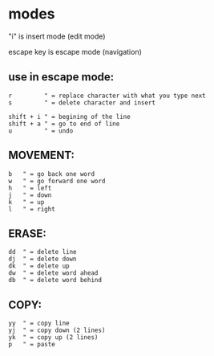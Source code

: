 # modes

"i" is insert mode (edit mode)

escape key is escape mode (navigation)


## use in escape mode:
```vim
r         " = replace character with what you type next
s         " = delete character and insert

shift + i " = begining of the line
shift + a " = go to end of line
u         " = undo 
```
## MOVEMENT:
```vim
b   " = go back one word
w   " = go forward one word
h   " = left
j   " = down
k   " = up
l   " = right  
```
## ERASE:
```vim
dd  " = delete line
dj  " = delete down
dk  " = delete up 
dw  " = delete word ahead
db  " = delete word behind
```
## COPY:
```vim
yy  " = copy line
yj  " = copy down (2 lines)
yk  " = copy up (2 lines)
p   " = paste
```
